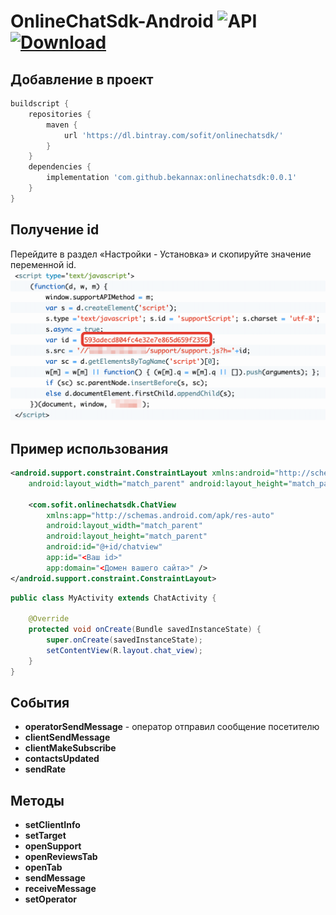 # OnlineChatSdk-Android ![API](https://img.shields.io/badge/API-17%2B-brightgreen.svg?style=flat) [![Download](https://api.bintray.com/packages/sofit/onlinechatsdk/onlinechatsdk/images/download.svg) ](https://bintray.com/sofit/onlinechatsdk/onlinechatsdk/_latestVersion)

## Добавление в проект
```groovy
buildscript {
    repositories {
        maven {
            url 'https://dl.bintray.com/sofit/onlinechatsdk/'
        }
    }
    dependencies {
        implementation 'com.github.bekannax:onlinechatsdk:0.0.1'
    }
}
```
## Получение id
Перейдите в раздел «Настройки - Установка» и скопируйте значение переменной id.
![](https://github.com/bekannax/OnlineChatSdk-Android/blob/master/images/2019-03-21_16-53-28.png)

## Пример использования
```xml
<android.support.constraint.ConstraintLayout xmlns:android="http://schemas.android.com/apk/res/android"
    android:layout_width="match_parent" android:layout_height="match_parent">
    
    <com.sofit.onlinechatsdk.ChatView
        xmlns:app="http://schemas.android.com/apk/res-auto"
        android:layout_width="match_parent"
        android:layout_height="match_parent"
        android:id="@+id/chatview"
        app:id="<Ваш id>"
        app:domain="<Домен вашего сайта>" />
</android.support.constraint.ConstraintLayout>
 ```
 
```java
public class MyActivity extends ChatActivity {

    @Override
    protected void onCreate(Bundle savedInstanceState) {
        super.onCreate(savedInstanceState);
        setContentView(R.layout.chat_view);
    }
}
```

## События
 * **operatorSendMessage** - оператор отправил сообщение посетителю
 * **clientSendMessage**
 * **clientMakeSubscribe**
 * **contactsUpdated**
 * **sendRate**

## Методы
 * **setClientInfo**
 * **setTarget**
 * **openSupport**
 * **openReviewsTab**
 * **openTab**
 * **sendMessage**
 * **receiveMessage**
 * **setOperator**
